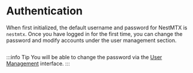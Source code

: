 # Authentication

<script setup>
import { useData } from 'vitepress'
import { computed } from 'vue'

const { isDark } = useData()
const src = computed(() => isDark.value ? '/screenshots/authentication-dark.png' : '/screenshots/authentication-light.png')
</script>

When first initialized, the default username and password for NestMTX is `nestmtx`. Once you have logged in for the first time, you can change the password and modify accounts under the user management section.

<img :src="src" />

:::info Tip
You will be able to change the password via the [User Management](/setup/users) interface.
:::
